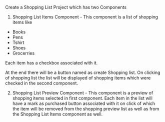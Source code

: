 Create a Shopping List Project which has two Components

1. Shopping List Items Component - This component is a list of shopping items like

- Books
- Pens
- Tshirt
- Shoes
- Grocerries

Each item has a checkbox associated with it.

At the end there will be a button named as create Shopping list. On clicking of shopping list the list will be displayed of shopping items which were checked in the second component.

2. Shopping List Preview Component - This component is a preview of shopping items selected in first component. Each item in the list will have a mark as purchased button associated with it on click of which the item will be removed from the shopping preview list as well as from the Shopping List Items component as well.
